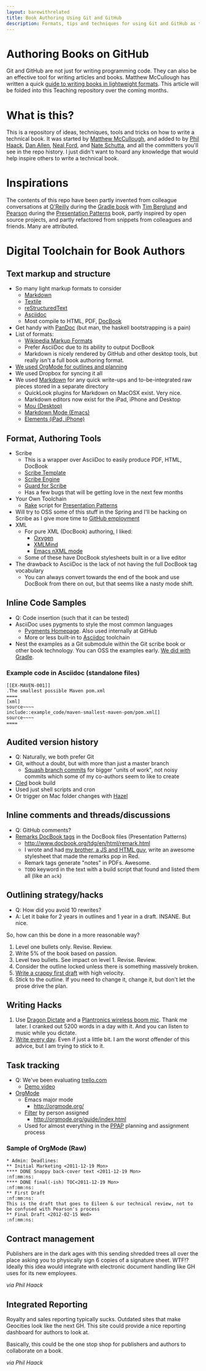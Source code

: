 ```yaml
---
layout: barewithrelated
title: Book Authoring Using Git and GitHub
description: Formats, tips and techniques for using Git and GitHub as the verison control and collaborative platform for writing short and long form books.
---
```


# Authoring Books on GitHub
Git and GitHub are not just for writing programming code. They can also be an effective tool for writing articles and books. Matthew McCullough has written a quick [guide to writing books in lightweight formats](https://github.com/matthewmccullough/bookauthoringhowto). This article will be folded into this Teaching repository over the coming months.

# What is this?
This is a repository of ideas, techniques, tools and tricks on how to write a technical book. It was started by [Matthew McCullough](http://github.com/matthewmccullough), and added to by [Phil Haack](http://github.com/haacked), [Dan Allen](http://github.com/mojavelinux), [Neal Ford](http://github.com/nealford), and [Nate Schutta](http://github.com/ntschutta), and all the committers you'll see in the repo history. I just didn't want to hoard any knowledge that would help inspire others to write a technical book.

# Inspirations
The contents of this repo have been partly invented from colleague conversations at [O'Reilly](http://oreilly.com) during the [Gradle book](http://bit.ly/gradlebook1) with [Tim Berglund](http://augusttechnologygroup.com) and [Pearson](http://www.pearsoned.com) during the [Presentation Patterns](http://presentationpatterns.com) book, partly inspired by open source projects, and partly refactored from snippets from colleagues and friends. Many are attributed.


# Digital Toolchain for Book Authors

## Text markup and structure
* So many light markup formats to consider
	* [Markdown](http://daringfireball.net/projects/markdown/)
	* [Textile](http://www.textism.com/tools/textile/)
	* [reStructuredText](http://docutils.sourceforge.net/rst.html)
	* [Asciidoc](http://www.methods.co.nz/asciidoc/)
	* Most compile to HTML, PDF, [DocBook](http://www.docbook.org/)
* Get handy with [PanDoc](http://johnmacfarlane.net/pandoc/) (but man, the haskell bootstrapping is a pain)
* List of formats:
	* [Wikipedia Markup Formats](http://en.wikipedia.org/wiki/Lightweight_markup_language)
	* Prefer AsciiDoc due to its ability to output DocBook
	* Markdown is nicely rendered by GitHub and other desktop tools, but really isn't a full book authoring format.
* [We used OrgMode for outlines and planning](http://orgmode.org)
* We used Dropbox for syncing it all
* We used [Markdown](http://daringfireball.net/projects/markdown/) for any quick write-ups and to-be-integrated raw pieces stored in a separate directory
    * QuickLook plugins for Markdown on MacOSX exist. Very nice.
    * Markdown editors now exist for the iPad, iPhone and Desktop
    * [Mou (Desktop)](http://mouapp.com/)
    * [Markdown Mode (Emacs)](http://jblevins.org/projects/markdown-mode/)
    * [Elements (iPad, iPhone)](http://www.secondgearsoftware.com/elements/)

## Format, Authoring Tools
* Scribe
    * This is a wrapper over AsciiDoc to easily produce PDF, HTML, DocBook
    * [Scribe Template](https://github.com/schacon/git-scribe-template)
    * [Scribe Engine](https://github.com/schacon/git-scribe)
    * [Guard for Scribe](https://github.com/jasonm/guard-git-scribe)
    * Has a few bugs that will be getting love in the next few months
* Your Own Toolchain
    * [Rake](http://rake.rubyforge.org/) script for [Presentation Patterns](http://presentationpatterns.com)
* Will try to OSS some of this stuff in the Spring and I'll be hacking on Scribe as I give more time to [GitHub employment](http://github.com/training)
* XML
	* For pure XML (DocBook) authoring, I liked:
		* [Oxygen](http://www.oxygenxml.com/)
		* [XMLMind](http://www.xmlmind.com/xmleditor/)
		* [Emacs nXML mode](http://www.thaiopensource.com/nxml-mode/)
	* Some of these have DocBook stylesheets built in or a live editor
* The drawback to AsciiDoc is the lack of not having the full DocBook tag vocabulary
	* You can always convert towards the end of the book and use DocBook from there on out, but that seems like a nasty mode shift.

## Inline Code Samples
* Q: Code insertion (such that it can be tested)
* AsciiDoc uses pygments to style the most common languages
    * [Pygments Homepage](http://pygments.org/). Also used internally at GitHub
    * More or less built-in to [Asciidoc](http://www.methods.co.nz/asciidoc/) toolchain
* Nest the examples as a Git submodule within the Git scribe book or other book technology. You can OSS the examples early. [We did with Gradle](https://github.com/gradleware/oreilly-gradle-book-examples).

### Example code in Asciidoc (standalone files)

    [[EX-MAVEN-001]]
	.The smallest possible Maven pom.xml
	====
	[xml]
	source~~~~
	include::example_code/maven-smallest-maven-pom/pom.xml[]
	source~~~~
	====


## Audited version history
* Q: Naturally, we both prefer Git
* Git, without a doubt, but with more than just a master branch
    * [Squash branch commits](https://makandracards.com/makandra/527-squash-several-git-commits-into-a-single-commit) for bigger "units of work", not noisy commits which some of my co-authors seem to like to create
* [CIed](http://jenkins-ci.org) book build
* Used just shell scripts and cron
* Or trigger on Mac folder changes with [Hazel](http://www.noodlesoft.com/hazel.php)

## Inline comments and threads/discussions
* Q: GitHub comments?
* [Remarks DocBook tags](http://www.docbook.org/tdg/en/html/remark.html) in the DocBook files (Presentation Patterns)
    * http://www.docbook.org/tdg/en/html/remark.html
    * I wrote and had [my brother, a JS and HTML guy](http://ambientideasphotography.com), write an awesome stylesheet that made the remarks pop in Red.
    * Remark tags generate "notes" in PDFs. Awesome.
    * `TODO` keyword in the text with a build script that found and listed them all (like an `ack`)

## Outlining strategy/hacks
* Q: How did you avoid 10 rewrites?
* A: Let it bake for 2 years in outlines and 1 year in a draft. INSANE. But nice.

So, how can this be done in a more reasonable way?

1. Level one bullets only. Revise. Review.
2. Write 5% of the book based on passion.
3. Level two bullets. See impact on level 1. Revise. Review.
4. Consider the outline locked unless there is something massively broken.
5. [Write a crappy first draft](http://www.mywritingmylife.com/blog/2011/11/22/on-writing-the-shitty-first-draft/) with high velocity.
6. Stick to the outline. If you need to change it, change it, but don't let the prose drive the plan.

## Writing Hacks
1. Use [Dragon Dictate](http://www.nuance.com/for-individuals/by-product/dragon-for-mac/dragon-dictate/index.htm) and a [Plantronics wireless boom mic](http://www.plantronics.com/us/product/audio-995). Thank me later. I cranked out 5200 words in a day with it. And you can listen to music while you dictate.
2. [Write every day](http://forums.pragprog.com/forums/235/topics/9874). Even if just a little bit. I am the worst offender of this advice, but I am trying to stick to it.

## Task tracking
* Q: We've been evaluating [trello.com](http://trello.com)
    * [Demo video](http://www.youtube.com/watch?feature=player_embedded&v=aaDf1RqeLfo)
* [OrgMode](http://orgmode.org/)
    * Emacs major mode
    	* http://orgmode.org/
    * [Filter](http://orgmode.org/guide/index.html) by person assigned
	    * http://orgmode.org/guide/index.html
    * Used for almost everything in the [PPAP](http://presentationpatterns.com) planning and assignment process

### Sample of OrgMode (Raw)

	* Admin: Deadlines:
	** Initial Marketing <2011-12-19 Mon>
	**** DONE Snappy back-cover text <2011-12-19 Mon>                  :nf:mm:ns:
	**** DONE final(-ish) TOC<2011-12-19 Mon>                          :nf:mm:ns:
	** First Draft                                                     :nf:mm:ns:
	This is the draft that goes to Eileen & our technical review, not to
	be confused with Pearson's process
	** Final Draft <2012-02-15 Wed>                                    :nf:mm:ns:

## Contract management
Publishers are in the dark ages with this sending shredded trees all over the place asking you to physically sign 6 copies of a signature sheet. WTF!? Ideally this idea would integrate with electronic document handling like GH uses for its new employees.

_via Phil Haack_

## Integrated Reporting
Royalty and sales reporting typically sucks. Outdated sites that make Geocities look like the next GH. This site could provide a nice reporting dashboard for authors to look at.

Basically, this could be the one stop shop for publishers and authors to collaborate on a book.

_via Phil Haack_
